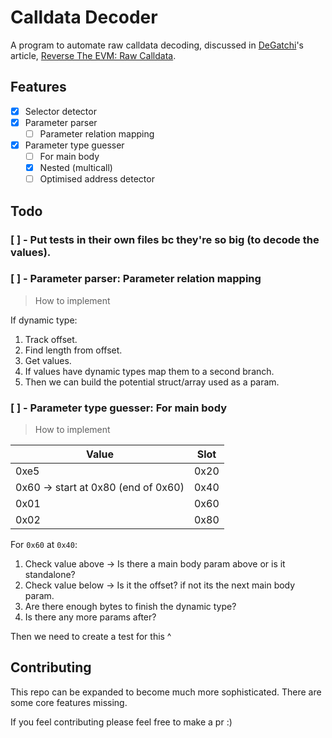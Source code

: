 # Calldata Decoder

A program to automate raw calldata decoding, discussed in [DeGatchi](https://twitter.com/DeGatchi)'s article, [Reverse The EVM: Raw Calldata](https://degatchi.com/articles/reading-raw-evm-calldata).

## Features

- [x] Selector detector
- [x] Parameter parser
  - [ ] Parameter relation mapping
- [x] Parameter type guesser
  - [ ] For main body
  - [x] Nested (multicall)
  - [ ] Optimised address detector

## Todo

### [ ] - Put tests in their own files bc they're so big (to decode the values).

### [ ] - Parameter parser: Parameter relation mapping

> How to implement

If dynamic type:

1. Track offset.
2. Find length from offset.
3. Get values.
4. If values have dynamic types map them to a second branch.
5. Then we can build the potential struct/array used as a param.

### [ ] - Parameter type guesser: For main body

> How to implement

| Value                               | Slot |
| ----------------------------------- | ---- |
| 0xe5                                | 0x20 |
| 0x60 -> start at 0x80 (end of 0x60) | 0x40 |
| 0x01                                | 0x60 |
| 0x02                                | 0x80 |

For `0x60` at `0x40`:

1. Check value above -> Is there a main body param above or is it standalone?
2. Check value below -> Is it the offset? if not its the next main body param.
3. Are there enough bytes to finish the dynamic type?
4. Is there any more params after?

Then we need to create a test for this ^

## Contributing

This repo can be expanded to become much more sophisticated. There are some core features missing.

If you feel contributing please feel free to make a pr :)
